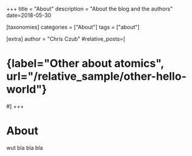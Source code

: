 +++
title = "About"
description = "About the blog and the authors"
date=2018-05-30

[taxonomies]
categories = ["About"]
tags = ["about"]

[extra]
author = "Chris Czub"
#relative_posts=[
#    {label="Other about atomics", url="/relative_sample/other-hello-world"}
#]
+++

# About
wut
bla bla bla
